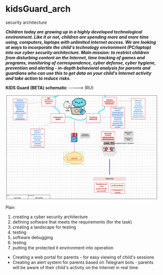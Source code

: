 # kidsGuard_arch
 security architecture



***Children today are growing up in a highly developed technological environment. Like it or not, children are spending more and more time using, computers, laptops with unlimited internet access. We are looking at ways to incorporate the child's technology environment (PC/laptop) into our cyber security architecture. Main mission: to restrict children from disturbing content on the Internet, time tracking of games and programs, monitoring of correspondence, cyber defense, cyber hygiene, prevention and alerting - in-depth behavioral analysis for parents and guardians who can use this to get data on your child's Internet activity and take action to reduce risks.***

__KIDS Guard (BETA) schematic__ -----> (RU)
<p align="center">
  <img src="https://github.com/kidsguard/kidsGuard_arch/blob/main/png/Temparchguardkids.png" />
</p>


Plan:
1. сreating a cyber security architecture
2. defining software that meets the requirements (for the task)
3. creating a landscape for testing
4. testing
5. software debugging
6. testing
7. putting the protected it environment into operation

- Creating a web portal for parents - for easy viewing of child's sessions
- Сreating an alert system for parents based on Telegram bots - parents will be aware of their child's activity on the Internet in real time.
